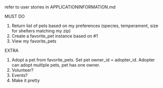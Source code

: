 refer to user stories in APPLICATIONINFORMATION.md

MUST DO

1. Return list of pets based on my preferences (species, temperament, size for shelters matching my zip)
2. Create a favorite_pet instance based on #1
3. View my favorite_pets

EXTRA

1. Adopt a pet from favorite_pets. Set pet owner_id = adopter_id. Adopter can adopt multiple pets, pet has one owner. 
2. Volunteer? 
3. Events?
4. Make it pretty